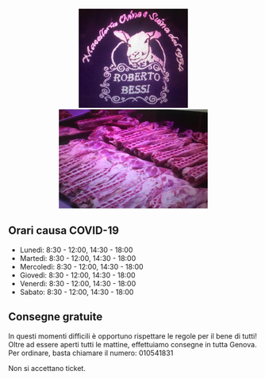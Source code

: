 

<p align="center">
<img src="agnello1.jpeg" width="220" height="200">
<img src="angello2.jpeg" width="300" height="200">
</p>

## Orari causa COVID-19
- Lunedì: 8:30 - 12:00, 14:30 - 18:00
- Martedì: 8:30 - 12:00, 14:30 - 18:00
- Mercoledì: 8:30 - 12:00, 14:30 - 18:00
- Giovedì: 8:30 - 12:00, 14:30 - 18:00
- Venerdì: 8:30 - 12:00, 14:30 - 18:00
- Sabato: 8:30 - 12:00, 14:30 - 18:00

## Consegne **gratuite**
In questi momenti difficili è opportuno rispettare le regole per il bene di tutti! 
Oltre ad essere aperti tutti le mattine, effettuiamo consegne in tutta Genova. Per ordinare, basta chiamare il numero: 010541831

Non si accettano ticket.
